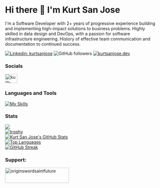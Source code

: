 # Hi there 👋 I'm Kurt San Jose

I'm a Software Developer with 2+ years of progressive experience building and implementing high-impact solutions to business problems. Highly skilled in data design and DevOps, with a passion for software infrastructure engineering. History of effective team communication and documentation to continued success.

[![Linkedin: kurtsanjose](https://img.shields.io/badge/-kurtsanjose-blue?style=flat-square&logo=Linkedin&logoColor=white&link=https://www.linkedin.com/in/kurtsanjose/)](https://www.linkedin.com/in/kurtsanjose/)
![GitHub followers](https://img.shields.io/github/followers/ssanjose?label=Follow&style=social)
[![kurtsanjose.dev](https://img.shields.io/badge/kurtsanjose.dev-46a2f1.svg?&style=flat-square&logo=Firefox&logoColor=white&link=https://www.kurtsanjose.dev)](https://www.kurtsanjose.dev)

### Socials
<p align="left">
  <a href="https://linkedin.com/in/kurtsanjose" target="blank">
    <img align="center" src="https://raw.githubusercontent.com/rahuldkjain/github-profile-readme-generator/master/src/images/icons/Social/linked-in-alt.svg" alt="kurt-san-jose" height="30" width="40" />
  </a>
</p>

### Languages and Tools
[![My Skills](https://skillicons.dev/icons?i=react,next,ts,js,html,css,python,java,cs,mui,tailwind,threejs,git,nodejs,express,mysql,postgresql,mongodb,django,kafka,heroku,docker,terraform,aws,blender,figma,vscode&perline=9)](https://skillicons.dev)

### Stats

![](https://komarev.com/ghpvc/?username=ssanjose&label=PROFILE+VIEWS&style=flat&color=blueviolet)
<br />
[![trophy](https://github-profile-trophy.vercel.app/?username=ssanjose&theme=onedark&row=1&column=6)](https://github.com/ryo-ma/github-profile-trophy) <br />
[![Kurt San Jose's GitHub Stats](https://github-readme-stats.vercel.app/api?username=ssanjose&theme=gruvbox&show_icons=true)](https://github.com/anuraghazra/github-readme-stats) <br />
[![Top Languages](https://github-readme-stats.vercel.app/api/top-langs/?username=ssanjose&theme=gruvbox&layout=compact)](https://github.com/anuraghazra/github-readme-stats) <br />
<a href="https://git.io/streak-stats">
  <img src="https://github-readme-streak-stats-seven-azure.vercel.app?user=ssanjose&theme=gruvbox" alt="GitHub Streak"/>
</a>

<h3 align="left">Support:</h3>
<p><a href="https://ko-fi.com/originswordsaintfuture"> <img align="left" src="https://cdn.ko-fi.com/cdn/kofi3.png?v=3" height="50" width="210" alt="originswordsaintfuture" /></a></p><br><br>

